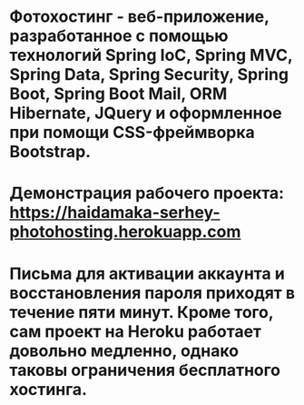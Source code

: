 # Фотохостинг - веб-приложение, разработанное с помощью технологий Spring IoC, Spring MVC, Spring Data, Spring Security, Spring Boot, Spring Boot Mail, ORM Hibernate, JQuery и оформленное при помощи CSS-фреймворка Bootstrap.

# Демонстрация рабочего проекта: https://haidamaka-serhey-photohosting.herokuapp.com

# Письма для активации аккаунта и восстановления пароля приходят в течение пяти минут. Кроме того, сам проект на Heroku работает довольно медленно, однако таковы ограничения бесплатного хостинга.

